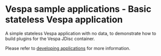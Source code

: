 # Vespa sample applications - Basic stateless Vespa application

A simple stateless Vespa application with no data, to demonstrate how to build
plugins for the Vespa JDisc container.

Please refer to
[developing applications](https://github.com/pages/vespa-engine/documentation/documentation/jdisc/developing-applications.html)
for more information.

